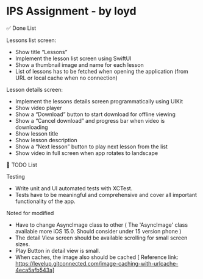 # IPS Assignment - by loyd

✅ Done List

Lessons list screen: 

- Show title “Lessons”
- Implement the lesson list screen using SwiftUI
- Show a thumbnail image and name for each lesson
- List of lessons has to be fetched when opening the application (from URL or local cache when no connection)

Lesson details screen:

- Implement the lessons details screen programmatically using UIKit
- Show video player
- Show a “Download” button to start download for offline viewing
- Show a “Cancel download” and progress bar when video is downloading
- Show lesson title
- Show lesson description
- Show a “Next lesson” button to play next lesson from the list
- Show video in full screen when app rotates to landscape

📝 TODO List

Testing

- Write unit and UI automated tests with XCTest. 
- Tests have to be meaningful and comprehensive and cover all important functionality of the app.

Noted for modified

- Have to change AsyncImage class to other ( The 'AsyncImage' class available more iOS 15.0. Should consider under 15 version phone )
- The detail View screen should be available scrolling for small screen sizes.
- Play Button in detail view is small.
- When caches, the image also should be cached [ Reference link: https://levelup.gitconnected.com/image-caching-with-urlcache-4eca5afb543a]
